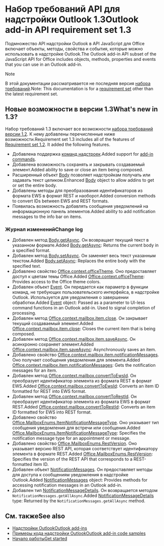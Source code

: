 # <a name="outlook-add-in-api-requirement-set-13"></a><span data-ttu-id="1c6aa-101">Набор требований API для надстройки Outlook 1.3</span><span class="sxs-lookup"><span data-stu-id="1c6aa-101">Outlook add-in API requirement set 1.3</span></span>

<span data-ttu-id="1c6aa-102">Подмножество API надстройки Outlook в API JavaScript для Office включает объекты, методы, свойства и события, которые можно использовать в надстройке Outlook.</span><span class="sxs-lookup"><span data-stu-id="1c6aa-102">The Outlook add-in API subset of the JavaScript API for Office includes objects, methods, properties and events that you can use in an Outlook add-in.</span></span>

> [!NOTE]
> <span data-ttu-id="1c6aa-103">В этой документации рассматривается не последняя версия [набора требований](/javascript/office/requirement-sets/outlook-api-requirement-sets).</span><span class="sxs-lookup"><span data-stu-id="1c6aa-103">Note: This documentation is for a [requirement set](/javascript/office/requirement-sets/outlook-api-requirement-sets) other than the latest requirement set.</span></span> 

## <a name="whats-new-in-13"></a><span data-ttu-id="1c6aa-104">Новые возможности в версии 1.3</span><span class="sxs-lookup"><span data-stu-id="1c6aa-104">What's new in 1.3?</span></span>

<span data-ttu-id="1c6aa-p101">Набор требований 1.3 включает все возможности [набора требований версии 1.2](../requirement-set-1.2/outlook-requirement-set-1.2.md). К нему добавлены перечисленные ниже возможности.</span><span class="sxs-lookup"><span data-stu-id="1c6aa-p101">Requirement set 1.3 includes all of the features of [Requirement set 1.2](../requirement-set-1.2/outlook-requirement-set-1.2.md). It added the following features.</span></span>

- <span data-ttu-id="1c6aa-107">Добавлена поддержка [команд надстроек](https://docs.microsoft.com/outlook/add-ins/add-in-commands-for-outlook).</span><span class="sxs-lookup"><span data-stu-id="1c6aa-107">Added support for [add-in commands](https://docs.microsoft.com/outlook/add-ins/add-in-commands-for-outlook).</span></span>
- <span data-ttu-id="1c6aa-108">Добавлена возможность сохранять и закрывать создаваемый элемент.</span><span class="sxs-lookup"><span data-stu-id="1c6aa-108">Added ability to save or close an item being composed.</span></span>
- <span data-ttu-id="1c6aa-109">Расширенный объект [Body](/javascript/api/outlook_1_3/office.body) позволяет надстройкам получать или задавать текст целиком.</span><span class="sxs-lookup"><span data-stu-id="1c6aa-109">Enhanced [Body](/javascript/api/outlook_1_3/office.body) object to allow addins to get or set the entire body.</span></span>
- <span data-ttu-id="1c6aa-110">Добавлены методы для преобразования идентификаторов из формата EWS в формат REST и наоборот.</span><span class="sxs-lookup"><span data-stu-id="1c6aa-110">Added conversion methods to convert IDs between EWS and REST formats.</span></span>
- <span data-ttu-id="1c6aa-111">Появилась возможность добавлять сообщения уведомлений на информационную панель элементов.</span><span class="sxs-lookup"><span data-stu-id="1c6aa-111">Added ability to add notification messages to the info bar on items.</span></span>

### <a name="change-log"></a><span data-ttu-id="1c6aa-112">Журнал изменений</span><span class="sxs-lookup"><span data-stu-id="1c6aa-112">Change log</span></span>

- <span data-ttu-id="1c6aa-113">Добавлен метод [Body.getAsync](/javascript/api/outlook_1_3/office.body#getasync-coerciontype--options--callback-). Он возвращает текущий текст в указанном формате.</span><span class="sxs-lookup"><span data-stu-id="1c6aa-113">Added [Body.getAsync](/javascript/api/outlook_1_3/office.body#getasync-coerciontype--options--callback-): Returns the current body in a specified format.</span></span>
- <span data-ttu-id="1c6aa-114">Добавлен метод [Body.setAsync](/javascript/api/outlook_1_3/office.body#setasync-data--options--callback-). Он заменяет весь текст указанным текстом.</span><span class="sxs-lookup"><span data-stu-id="1c6aa-114">Added [Body.setAsync](/javascript/api/outlook_1_3/office.body#setasync-data--options--callback-): Replaces the entire body with the specified text.</span></span>
- <span data-ttu-id="1c6aa-115">Добавлено свойство [Office.context.officeTheme](office.context.md#officetheme-object). Оно предоставляет доступ к цветам темы Office.</span><span class="sxs-lookup"><span data-stu-id="1c6aa-115">Added [Office.context.officeTheme](office.context.md#officetheme-object): Provides access to the Office theme colors.</span></span>
- <span data-ttu-id="1c6aa-p102">Добавлен объект [Event](/javascript/api/office/office.addincommands.event). Он передается как параметр в функции команд, не требующих пользовательского интерфейса, в надстройке Outlook. Используется для уведомления о завершении обработки.</span><span class="sxs-lookup"><span data-stu-id="1c6aa-p102">Added [Event](/javascript/api/office/office.addincommands.event) object: Passed as a parameter to UI-less command functions in an Outlook add-in. Used to signal completion of processing.</span></span>
- <span data-ttu-id="1c6aa-118">Добавлен метод [Office.context.mailbox.item.close](office.context.mailbox.item.md#close). Он закрывает текущий создаваемый элемент.</span><span class="sxs-lookup"><span data-stu-id="1c6aa-118">Added [Office.context.mailbox.item.close](office.context.mailbox.item.md#close): Closes the current item that is being composed.</span></span>
- <span data-ttu-id="1c6aa-119">Добавлен метод [Office.context.mailbox.item.saveAsync](office.context.mailbox.item.md#saveasyncoptions-callback). Он асинхронно сохраняет элемент.</span><span class="sxs-lookup"><span data-stu-id="1c6aa-119">Added [Office.context.mailbox.item.saveAsync](office.context.mailbox.item.md#saveasyncoptions-callback): Asynchronously saves an item.</span></span>
- <span data-ttu-id="1c6aa-120">Добавлено свойство [Office.context.mailbox.item.notificationMessages](office.context.mailbox.item.md#notificationmessages-notificationmessagesjavascriptapioutlook13officenotificationmessages). Оно получает сообщения уведомления для элемента.</span><span class="sxs-lookup"><span data-stu-id="1c6aa-120">Added [Office.context.mailbox.item.notificationMessages](office.context.mailbox.item.md#notificationmessages-notificationmessagesjavascriptapioutlook13officenotificationmessages): Gets the notification messages for an item.</span></span>
- <span data-ttu-id="1c6aa-121">Добавлен метод [Office.context.mailbox.convertToEwsId](office.context.mailbox.md#converttoewsiditemid-restversion--string). Он преобразует идентификатор элемента из формата REST в формат EWS.</span><span class="sxs-lookup"><span data-stu-id="1c6aa-121">Added [Office.context.mailbox.convertToEwsId](office.context.mailbox.md#converttoewsiditemid-restversion--string): Converts an item ID formatted for REST into EWS format.</span></span>
- <span data-ttu-id="1c6aa-122">Добавлен метод [Office.context.mailbox.convertToRestId](office.context.mailbox.md#converttorestiditemid-restversion--string). Он преобразует идентификатор элемента из формата EWS в формат REST.</span><span class="sxs-lookup"><span data-stu-id="1c6aa-122">Added [Office.context.mailbox.convertToRestId](office.context.mailbox.md#converttorestiditemid-restversion--string): Converts an item ID formatted for EWS into REST format.</span></span>
- <span data-ttu-id="1c6aa-123">Добавлено свойство [Office.MailboxEnums.ItemNotificationMessageType](/javascript/api/outlook_1_3/office.mailboxenums.itemnotificationmessagetype). Оно указывает тип сообщения уведомления для встречи или сообщения.</span><span class="sxs-lookup"><span data-stu-id="1c6aa-123">Added [Office.MailboxEnums.ItemNotificationMessageType](/javascript/api/outlook_1_3/office.mailboxenums.itemnotificationmessagetype): Specifies the notification message type for an appointment or message.</span></span>
- <span data-ttu-id="1c6aa-124">Добавлено свойство [Office.MailboxEnums.RestVersion](/javascript/api/outlook_1_3/office.mailboxenums.restversion). Оно указывает версию REST API, которая соответствует идентификатору элемента в формате REST.</span><span class="sxs-lookup"><span data-stu-id="1c6aa-124">Added [Office.MailboxEnums.RestVersion](/javascript/api/outlook_1_3/office.mailboxenums.restversion): Specifies the version of the REST API that corresponds to a REST-formatted item ID.</span></span>
- <span data-ttu-id="1c6aa-125">Добавлен объект [NotificationMessages](/javascript/api/outlook_1_3/office.notificationmessages). Он предоставляет методы для доступа к сообщениям уведомления в надстройке Outlook.</span><span class="sxs-lookup"><span data-stu-id="1c6aa-125">Added [NotificationMessages](/javascript/api/outlook_1_3/office.notificationmessages) object: Provides methods for accessing notification messages in an Outlook add-in.</span></span>
- <span data-ttu-id="1c6aa-126">Добавлен тип [NotificationMessageDetails](/javascript/api/outlook_1_3/office.notificationmessagedetails). Он возвращается методом `NotificationMessages.getAllAsync`.</span><span class="sxs-lookup"><span data-stu-id="1c6aa-126">Added [NotificationMessageDetails](/javascript/api/outlook_1_3/office.notificationmessagedetails) type: Returned by the `NotificationMessages.getAllAsync` method.</span></span>

## <a name="see-also"></a><span data-ttu-id="1c6aa-127">См. также</span><span class="sxs-lookup"><span data-stu-id="1c6aa-127">See also</span></span>

- [<span data-ttu-id="1c6aa-128">Надстройки Outlook</span><span class="sxs-lookup"><span data-stu-id="1c6aa-128">Outlook add-ins</span></span>](https://docs.microsoft.com/outlook/add-ins/)
- [<span data-ttu-id="1c6aa-129">Примеры кода надстройки Outlook</span><span class="sxs-lookup"><span data-stu-id="1c6aa-129">Outlook add-in code samples</span></span>](https://developer.microsoft.com/outlook/gallery/?filterBy=Outlook,Samples,Add-ins)
- [<span data-ttu-id="1c6aa-130">Начало работы</span><span class="sxs-lookup"><span data-stu-id="1c6aa-130">Get started</span></span>](https://docs.microsoft.com/outlook/add-ins/quick-start)